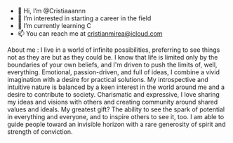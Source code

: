 - 👋 Hi, I’m @Cristiaaannn
- 👀 I’m interested in starting a career in the field
- 🌱 I’m currently learning C
- 📫 You can reach me at cristianmirea@icloud.com

About me : 
I live in a world of infinite possibilities, preferring to see things not as they are but as they could be. 
I know that life is limited only by the boundaries of your own beliefs, and I'm driven to push the limits of, well, everything.
Emotional, passion-driven, and full of ideas, I combine a vivid imagination with a desire for practical solutions. 
My introspective and intuitive nature is balanced by a keen interest in the world around me and a desire to contribute to society. 
Charismatic and expressive, I love sharing my ideas and visions with others and creating community around shared values and ideals. 
My greatest gift? The ability to see the spark of potential in everything and everyone, and to inspire others to see it, too. I am able to guide people toward an invisible horizon with a rare generosity of spirit and strength of conviction.
